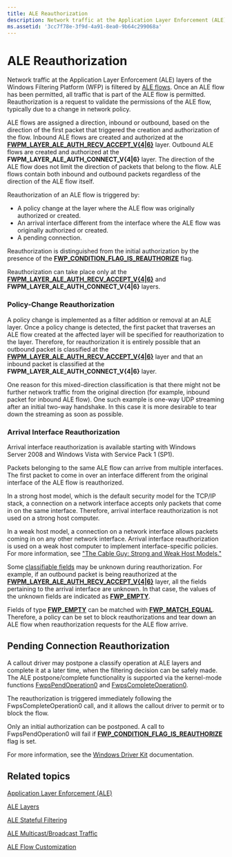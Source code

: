 ```yaml
---
title: ALE Reauthorization
description: Network traffic at the Application Layer Enforcement (ALE) layers of the Windows Filtering Platform (WFP) is filtered by ALE flows.
ms.assetid: '3cc7f78e-3f9d-4a91-8ea0-9b64c299068a'
---
```


# ALE Reauthorization

Network traffic at the Application Layer Enforcement (ALE) layers of the Windows Filtering Platform (WFP) is filtered by [ALE flows](ale-stateful-filtering.md). Once an ALE flow has been permitted, all traffic that is part of the ALE flow is permitted. Reauthorization is a request to validate the permissions of the ALE flow, typically due to a change in network policy.

ALE flows are assigned a direction, inbound or outbound, based on the direction of the first packet that triggered the creation and authorization of the flow. Inbound ALE flows are created and authorized at the [**FWPM\_LAYER\_ALE\_AUTH\_RECV\_ACCEPT\_V{4\|6}**](management-filtering-layer-identifiers-.md) layer. Outbound ALE flows are created and authorized at the **FWPM\_LAYER\_ALE\_AUTH\_CONNECT\_V{4\|6}** layer. The direction of the ALE flow does not limit the direction of packets that belong to the flow. ALE flows contain both inbound and outbound packets regardless of the direction of the ALE flow itself.

Reauthorization of an ALE flow is triggered by:

-   A policy change at the layer where the ALE flow was originally authorized or created.
-   An arrival interface different from the interface where the ALE flow was originally authorized or created.
-   A pending connection.

Reauthorization is distinguished from the initial authorization by the presence of the [**FWP\_CONDITION\_FLAG\_IS\_REAUTHORIZE**](filtering-condition-flags-.md) flag.

Reauthorization can take place only at the [**FWPM\_LAYER\_ALE\_AUTH\_RECV\_ACCEPT\_V{4\|6}**](management-filtering-layer-identifiers-.md) and **FWPM\_LAYER\_ALE\_AUTH\_CONNECT\_V{4\|6}** layers.

### Policy-Change Reauthorization

A policy change is implemented as a filter addition or removal at an ALE layer. Once a policy change is detected, the first packet that traverses an ALE flow created at the affected layer will be specified for reauthorization to the layer. Therefore, for reauthorization it is entirely possible that an outbound packet is classified at the [**FWPM\_LAYER\_ALE\_AUTH\_RECV\_ACCEPT\_V{4\|6}**](management-filtering-layer-identifiers-.md) layer and that an inbound packet is classified at the **FWPM\_LAYER\_ALE\_AUTH\_CONNECT\_V{4\|6}** layer.

One reason for this mixed-direction classification is that there might not be further network traffic from the original direction (for example, inbound packet for inbound ALE flow). One such example is one-way UDP streaming after an initial two-way handshake. In this case it is more desirable to tear down the streaming as soon as possible.

### Arrival Interface Reauthorization

Arrival interface reauthorization is available starting with Windows Server 2008 and Windows Vista with Service Pack 1 (SP1).

Packets belonging to the same ALE flow can arrive from multiple interfaces. The first packet to come in over an interface different from the original interface of the ALE flow is reauthorized.

In a strong host model, which is the default security model for the TCP/IP stack, a connection on a network interface accepts only packets that come in on the same interface. Therefore, arrival interface reauthorization is not used on a strong host computer.

In a weak host model, a connection on a network interface allows packets coming in on any other network interface. Arrival interface reauthorization is used on a weak host computer to implement interface-specific policies. For more information, see ["The Cable Guy: Strong and Weak Host Models."](http://go.microsoft.com/fwlink/p/?linkid=100102)

Some [classifiable fields](filtering-conditions.md) may be unknown during reauthorization. For example, if an outbound packet is being reauthorized at the [**FWPM\_LAYER\_ALE\_AUTH\_RECV\_ACCEPT\_V{4\|6}**](management-filtering-layer-identifiers-.md) layer, all the fields pertaining to the arrival interface are unknown. In that case, the values of the unknown fields are indicated as [**FWP\_EMPTY**](fwp-data-type-enum.md).

Fields of type [**FWP\_EMPTY**](fwp-data-type-enum.md) can be matched with [**FWP\_MATCH\_EQUAL**](fwp-match-type-enum.md). Therefore, a policy can be set to block reauthorizations and tear down an ALE flow when reauthorization requests for the ALE flow arrive.

## Pending Connection Reauthorization

A callout driver may postpone a classify operation at ALE layers and complete it at a later time, when the filtering decision can be safely made. The ALE postpone/complete functionality is supported via the kernel-mode functions [FwpsPendOperation0](http://go.microsoft.com/fwlink/p/?linkid=100105) and [FwpsCompleteOperation0](http://go.microsoft.com/fwlink/p/?linkid=100107).

The reauthorization is triggered immediately following the FwpsCompleteOperation0 call, and it allows the callout driver to permit or to block the flow.

Only an initial authorization can be postponed. A call to FwpsPendOperation0 will fail if [**FWP\_CONDITION\_FLAG\_IS\_REAUTHORIZE**](filtering-condition-flags-.md) flag is set.

For more information, see the [Windows Driver Kit](http://go.microsoft.com/fwlink/p/?linkid=95959) documentation.

## Related topics

<dl> <dt>

[Application Layer Enforcement (ALE)](application-layer-enforcement--ale-.md)
</dt> <dt>

[ALE Layers](ale-layers.md)
</dt> <dt>

[ALE Stateful Filtering](ale-stateful-filtering.md)
</dt> <dt>

[ALE Multicast/Broadcast Traffic](ale-multicast-broadcast-traffic.md)
</dt> <dt>

[ALE Flow Customization](ale-flow-customization.md)
</dt> </dl>

 

 




